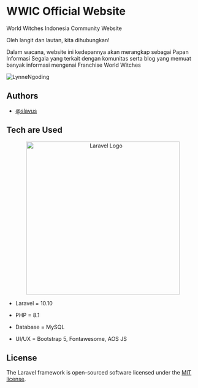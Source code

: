 # WWIC Official Website

<p>World Witches Indonesia Community Website</p>
<p>Oleh langit dan lautan, kita dihubungkan!</p>

<p>Dalam wacana, website ini kedepannya akan merangkap sebagai Papan Informasi Segala yang terkait dengan komunitas
serta blog yang memuat banyak informasi mengenai Franchise World Witches</p>

![LynneNgoding](https://media.discordapp.net/attachments/497671304229421069/1223199942546423828/lyn.png?ex=66374f38&is=6635fdb8&hm=2db50259cb11589d1b4352d9083fb9f7d27021f5d112b65515f940625a1d70ca&=&format=webp&quality=lossless&width=854&height=480)

## Authors

- [@slavus](https://github.com/SLAVUSworks)

## Tech are Used

<p align="center"><a href="https://laravel.com" target="_blank"><img src="https://raw.githubusercontent.com/laravel/art/master/logo-lockup/5%20SVG/2%20CMYK/1%20Full%20Color/laravel-logolockup-cmyk-red.svg" width="400" alt="Laravel Logo"></a></p>

<ul>
    <li><p>Laravel  = 10.10</p></li>
    <li><p>PHP      = 8.1</p></li>
    <li><p>Database = MySQL</p></li>
    <li><p>UI/UX    = Bootstrap 5, Fontawesome, AOS JS</p></li>
</ul>

## License

The Laravel framework is open-sourced software licensed under the [MIT license](https://opensource.org/licenses/MIT).
